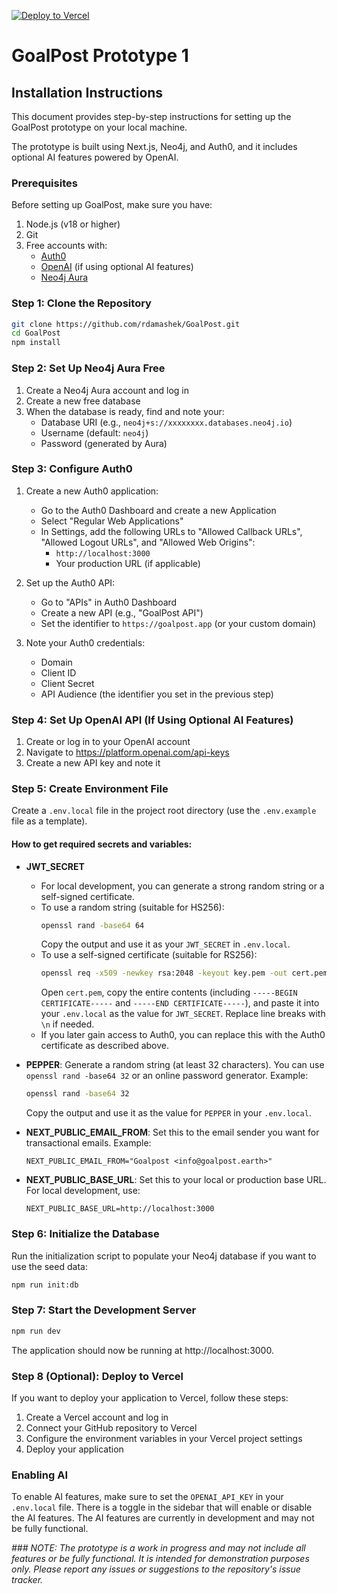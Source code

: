 [![Deploy to Vercel](https://vercel.com/button)](https://vercel.com/import/project?template=https://github.com/rdamashek/GoalPost)

# GoalPost Prototype 1

## Installation Instructions

This document provides step-by-step instructions for setting up the GoalPost prototype on your local machine. 

The prototype is built using Next.js, Neo4j, and Auth0, and it includes optional AI features powered by OpenAI.

### Prerequisites

Before setting up GoalPost, make sure you have:

1. Node.js (v18 or higher)
2. Git
3. Free accounts with:
   - [Auth0](https://auth0.com/signup)
   - [OpenAI](https://platform.openai.com/signup) (if using optional AI features)
   - [Neo4j Aura](https://neo4j.com/cloud/platform/aura-graph-database/)

### Step 1: Clone the Repository

```bash
git clone https://github.com/rdamashek/GoalPost.git
cd GoalPost
npm install
```

### Step 2: Set Up Neo4j Aura Free

1. Create a Neo4j Aura account and log in
2. Create a new free database
3. When the database is ready, find and note your:
   - Database URI (e.g., `neo4j+s://xxxxxxxx.databases.neo4j.io`)
   - Username (default: `neo4j`)
   - Password (generated by Aura)

### Step 3: Configure Auth0

1. Create a new Auth0 application:
   - Go to the Auth0 Dashboard and create a new Application
   - Select "Regular Web Applications"
   - In Settings, add the following URLs to "Allowed Callback URLs", "Allowed Logout URLs", and "Allowed Web Origins":
     - `http://localhost:3000`
     - Your production URL (if applicable)

2. Set up the Auth0 API:
   - Go to "APIs" in Auth0 Dashboard
   - Create a new API (e.g., "GoalPost API")
   - Set the identifier to `https://goalpost.app` (or your custom domain)

3. Note your Auth0 credentials:
   - Domain
   - Client ID
   - Client Secret
   - API Audience (the identifier you set in the previous step)

### Step 4: Set Up OpenAI API (If Using Optional AI Features)

1. Create or log in to your OpenAI account
2. Navigate to https://platform.openai.com/api-keys
3. Create a new API key and note it

### Step 5: Create Environment File

Create a `.env.local` file in the project root directory (use the `.env.example` file as a template).

#### How to get required secrets and variables:


- **JWT_SECRET**
  - For local development, you can generate a strong random string or a self-signed certificate.
  - To use a random string (suitable for HS256):
    ```bash
    openssl rand -base64 64
    ```
    Copy the output and use it as your `JWT_SECRET` in `.env.local`.
  - To use a self-signed certificate (suitable for RS256):
    ```bash
    openssl req -x509 -newkey rsa:2048 -keyout key.pem -out cert.pem -days 365 -nodes
    ```
    Open `cert.pem`, copy the entire contents (including `-----BEGIN CERTIFICATE-----` and `-----END CERTIFICATE-----`), and paste it into your `.env.local` as the value for `JWT_SECRET`. Replace line breaks with `\n` if needed.
  - If you later gain access to Auth0, you can replace this with the Auth0 certificate as described above.

- **PEPPER**: Generate a random string (at least 32 characters). You can use `openssl rand -base64 32` or an online password generator. Example:
  ```bash
  openssl rand -base64 32
  ```
  Copy the output and use it as the value for `PEPPER` in your `.env.local`.

- **NEXT_PUBLIC_EMAIL_FROM**: Set this to the email sender you want for transactional emails. Example:
  ```env
  NEXT_PUBLIC_EMAIL_FROM="Goalpost <info@goalpost.earth>"
  ```

- **NEXT_PUBLIC_BASE_URL**: Set this to your local or production base URL. For local development, use:
  ```env
  NEXT_PUBLIC_BASE_URL=http://localhost:3000
  ```

### Step 6: Initialize the Database

Run the initialization script to populate your Neo4j database if you want to use the seed data:

```bash
npm run init:db
```

### Step 7: Start the Development Server

```bash
npm run dev
```

The application should now be running at http://localhost:3000.

### Step 8 (Optional): Deploy to Vercel

If you want to deploy your application to Vercel, follow these steps:

1. Create a Vercel account and log in
2. Connect your GitHub repository to Vercel
3. Configure the environment variables in your Vercel project settings
4. Deploy your application

### Enabling AI
To enable AI features, make sure to set the `OPENAI_API_KEY` in your `.env.local` file. There is a toggle in the sidebar that will enable or disable the AI features. The AI features are currently in development and may not be fully functional.

*### NOTE: The prototype is a work in progress and may not include all features or be fully functional. It is intended for demonstration purposes only. Please report any issues or suggestions to the repository's issue tracker.*

